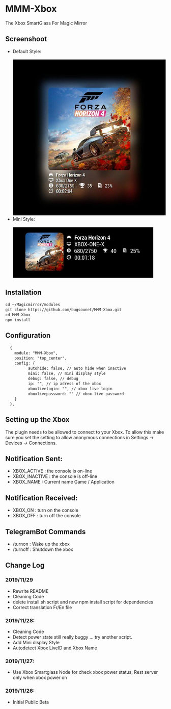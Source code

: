 # MMM-Xbox

The Xbox SmartGlass For Magic Mirror

## Screenshoot
* Default Style:<br><br>
![](https://github.com/bugsounet/MMM-Xbox/blob/master/screenshoot.jpg)<br>
* Mini Style:<br><br>
![](https://github.com/bugsounet/MMM-Xbox/blob/master/screenshoot2.jpg)

## Installation
```
cd ~/Magicmirror/modules
git clone https://github.com/bugsounet/MMM-Xbox.git
cd MMM-Xbox
npm install
```

## Configuration
```
  {
    module: "MMM-Xbox",
    position: "top_center",
    config: {
		  autohide: false, // auto hide when inactive
		  mini: false, // mini display style
		  debug: false, // debug
		  ip: "", // ip adress of the xbox
		  xboxlivelogin: "", // xbox live login
		  xboxlivepassword: "" // xbox live password
    }
  },
```

## Setting up the Xbox
The plugin needs to be allowed to connect to your Xbox. To allow this make sure you set the setting to allow anonymous connections in Settings -> Devices -> Connections.

## Notification Sent:
* XBOX_ACTIVE : the console is on-line
* XBOX_INACTIVE : the console is off-line
* XBOX_NAME : Current name Game / Application

## Notification Received:
* XBOX_ON : turn on the console
* XBOX_OFF : turn off the console

## TelegramBot Commands
* /turnon : Wake up the xbox
* /turnoff : Shutdown the xbox

## Change Log

### 2019/11/29
* Rewrite README
* Cleaning Code 
* delete install.sh script and new npm install script for dependencies
* Correct translation Fr/En file 
### 2019/11/28:
* Cleaning Code
* Detect power state still really buggy ... try another script.
* Add Mini display Style
* Autodetect Xbox LiveID and Xbox Name
### 2019/11/27:
* Use Xbox Smartglass Node for check xbox power status, Rest server only when xbox power on
### 2019/11/26:
* Initial Public Beta
